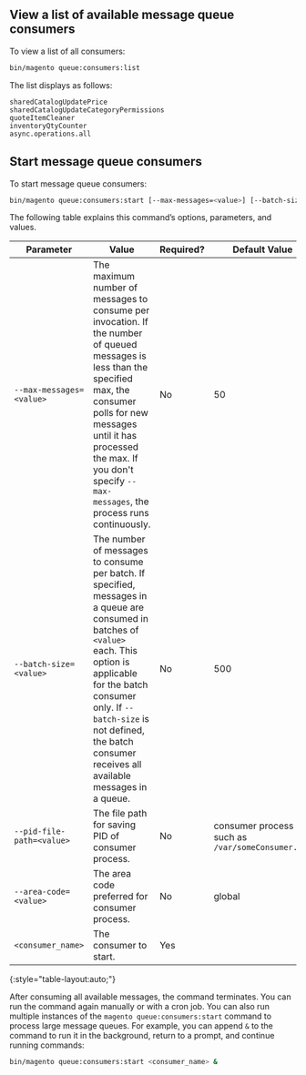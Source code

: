 ## View a list of available message queue consumers

To view a list of all consumers:

```bash
bin/magento queue:consumers:list
```

The list displays as follows:

```
sharedCatalogUpdatePrice
sharedCatalogUpdateCategoryPermissions
quoteItemCleaner
inventoryQtyCounter
async.operations.all
```

## Start message queue consumers

To start message queue consumers:

```bash
bin/magento queue:consumers:start [--max-messages=<value>] [--batch-size=<value>] [--pid-file-path=<value>] [--area-code=<value>] <consumer_name> 
```

The following table explains this command’s options, parameters, and values.

Parameter | Value | Required? | Default Value
--- | --- | --- | ---
`--max-messages=<value>` | The maximum number of messages to consume per invocation. If the number of queued messages is less than the specified max, the consumer polls for new messages until it has processed the max. If you don't specify `--max-messages`, the process runs continuously. | No | 50
`--batch-size=<value>` | The number of messages to consume per batch. If specified, messages in a queue are consumed in batches of `<value>` each. This option is applicable for the batch consumer only. If `--batch-size` is not defined, the batch consumer receives all available messages in a queue. | No | 500
`--pid-file-path=<value>` | The file path for saving PID of consumer process. | No | consumer process  such as `/var/someConsumer.pid`
`--area-code=<value>` | The area code preferred for consumer process. | No | global
`<consumer_name>` | The consumer to start. | Yes | |
{:style="table-layout:auto;"}

After consuming all available messages, the command terminates. You can run the command again manually or with a cron job. You can also run multiple instances of the `magento queue:consumers:start` command to process large message queues. For example, you can append `&` to the command to run it in the background, return to a prompt, and continue running commands:

```bash
bin/magento queue:consumers:start <consumer_name> &
```
